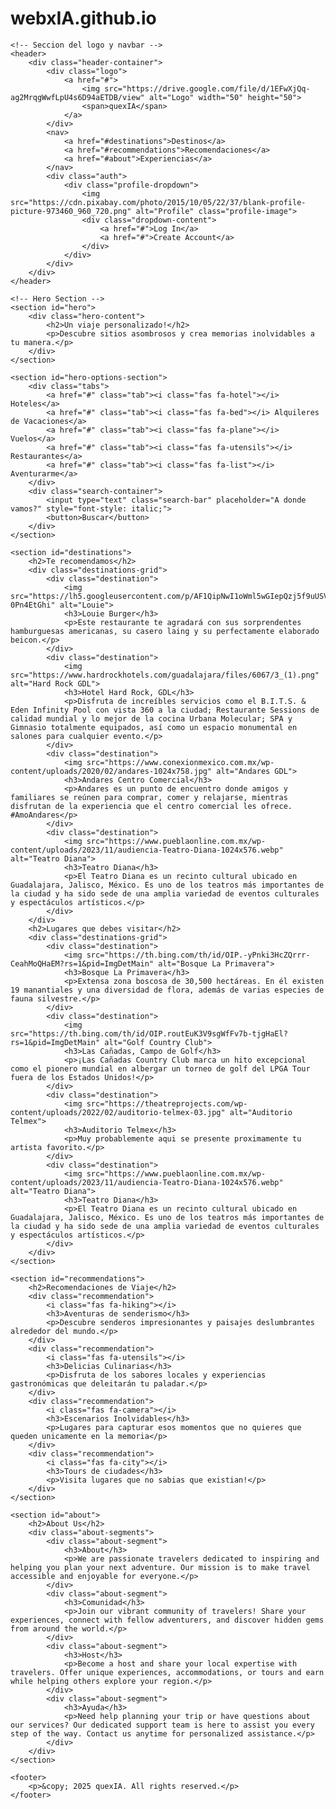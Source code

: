 # webxIA.github.io
<!DOCTYPE html>
<html lang="en">

<head>
    <meta charset="UTF-8">
    <meta name="viewport" content="width=device-width, initial-scale=1.0">
    <title>quexIA</title>
    <link rel="stylesheet" href="style.css">
    <link rel="stylesheet" href="https://cdnjs.cloudflare.com/ajax/libs/font-awesome/6.0.0/css/all.min.css"
        integrity="sha512-9usAa10IRO0HhonpyAIVpjrylPvoDwiPUiKdWk5t3PyolY1cOd4DSE0Ga+ri4AuTroPR5aQvXU9xC6qOPnzFeg=="
        crossorigin="anonymous" referrerpolicy="no-referrer" />
    <link rel="preconnect" href="https://fonts.googleapis.com">
    <link rel="preconnect" href="https://fonts.gstatic.com" crossorigin>
    <link href="https://fonts.googleapis.com/css2?family=Dancing+Script&display=swap" rel="stylesheet">
</head>

<body>

    <!-- Seccion del logo y navbar -->
    <header>
        <div class="header-container">
            <div class="logo">
                <a href="#">
                    <img src="https://drive.google.com/file/d/1EFwXjQq-ag2MrqgWwfLpU4s6D94aETDB/view" alt="Logo" width="50" height="50">
                    <span>quexIA</span>
                </a>
            </div>
            <nav>
                <a href="#destinations">Destinos</a>
                <a href="#recommendations">Recomendaciones</a>
                <a href="#about">Experiencias</a>
            </nav>
            <div class="auth">
                <div class="profile-dropdown">
                    <img src="https://cdn.pixabay.com/photo/2015/10/05/22/37/blank-profile-picture-973460_960_720.png" alt="Profile" class="profile-image">
                    <div class="dropdown-content">
                        <a href="#">Log In</a>
                        <a href="#">Create Account</a>
                    </div>
                </div>
            </div>
        </div>
    </header>

    <!-- Hero Section -->
    <section id="hero">
        <div class="hero-content">
            <h2>Un viaje personalizado!</h2>
            <p>Descubre sitios asombrosos y crea memorias inolvidables a tu manera.</p>
        </div>
    </section>

    <section id="hero-options-section">
        <div class="tabs">
            <a href="#" class="tab"><i class="fas fa-hotel"></i> Hoteles</a>
            <a href="#" class="tab"><i class="fas fa-bed"></i> Alquileres de Vacaciones</a>
            <a href="#" class="tab"><i class="fas fa-plane"></i> Vuelos</a>
            <a href="#" class="tab"><i class="fas fa-utensils"></i> Restaurantes</a>
            <a href="#" class="tab"><i class="fas fa-list"></i> Aventurarme</a>
        </div>
        <div class="search-container">
            <input type="text" class="search-bar" placeholder="A donde vamos?" style="font-style: italic;">
            <button>Buscar</button>
        </div>
    </section>

    <section id="destinations">
        <h2>Te recomendamos</h2>
        <div class="destinations-grid">
            <div class="destination">
                <img src="https://lh5.googleusercontent.com/p/AF1QipNwI1oWml5wGIepQzj5f9uUSV7mHa-0Pn4EtGhi" alt="Louie">
                <h3>Louie Burger</h3>
                <p>Este restaurante te agradará con sus sorprendentes hamburguesas americanas, su casero laing y su perfectamente elaborado beicon.</p>
            </div>
            <div class="destination">
                <img src="https://www.hardrockhotels.com/guadalajara/files/6067/3_(1).png" alt="Hard Rock GDL">
                <h3>Hotel Hard Rock, GDL</h3>
                <p>Disfruta de increíbles servicios como el B.I.T.S. & Eden Infinity Pool con vista 360 a la ciudad; Restaurante Sessions de calidad mundial y lo mejor de la cocina Urbana Molecular; SPA y Gimnasio totalmente equipados, así como un espacio monumental en salones para cualquier evento.</p>
            </div>
            <div class="destination">
                <img src="https://www.conexionmexico.com.mx/wp-content/uploads/2020/02/andares-1024x758.jpg" alt="Andares GDL">
                <h3>Andares Centro Comercial</h3>
                <p>Andares es un punto de encuentro donde amigos y familiares se reúnen para comprar, comer y relajarse, mientras disfrutan de la experiencia que el centro comercial les ofrece. #AmoAndares</p>
            </div>
            <div class="destination">
                <img src="https://www.pueblaonline.com.mx/wp-content/uploads/2023/11/audiencia-Teatro-Diana-1024x576.webp" alt="Teatro Diana">
                <h3>Teatro Diana</h3>
                <p>El Teatro Diana es un recinto cultural ubicado en Guadalajara, Jalisco, México. Es uno de los teatros más importantes de la ciudad y ha sido sede de una amplia variedad de eventos culturales y espectáculos artísticos.</p>
            </div>
        </div>
        <h2>Lugares que debes visitar</h2>
        <div class="destinations-grid">
            <div class="destination">
                <img src="https://th.bing.com/th/id/OIP.-yPnki3HcZQrrr-CeahMoQHaEM?rs=1&pid=ImgDetMain" alt="Bosque La Primavera">
                <h3>Bosque La Primavera</h3>
                <p>Extensa zona boscosa de 30,500 hectáreas. En él existen 19 manantiales y una diversidad de flora, además de varias especies de fauna silvestre.</p>
            </div>
            <div class="destination">
                <img src="https://th.bing.com/th/id/OIP.routEuK3V9sgWfFv7b-tjgHaEl?rs=1&pid=ImgDetMain" alt="Golf Country Club">
                <h3>Las Cañadas, Campo de Golf</h3>
                <p>¡Las Cañadas Country Club marca un hito excepcional como el pionero mundial en albergar un torneo de golf del LPGA Tour fuera de los Estados Unidos!</p>
            </div>
            <div class="destination">
                <img src="https://theatreprojects.com/wp-content/uploads/2022/02/auditorio-telmex-03.jpg" alt="Auditorio Telmex">
                <h3>Auditorio Telmex</h3>
                <p>Muy probablemente aqui se presente proximamente tu artista favorito.</p>
            </div>
            <div class="destination">
                <img src="https://www.pueblaonline.com.mx/wp-content/uploads/2023/11/audiencia-Teatro-Diana-1024x576.webp" alt="Teatro Diana">
                <h3>Teatro Diana</h3>
                <p>El Teatro Diana es un recinto cultural ubicado en Guadalajara, Jalisco, México. Es uno de los teatros más importantes de la ciudad y ha sido sede de una amplia variedad de eventos culturales y espectáculos artísticos.</p>
            </div>
        </div>
    </section>

    <section id="recommendations">
        <h2>Recomendaciones de Viaje</h2>
        <div class="recommendation">
            <i class="fas fa-hiking"></i>
            <h3>Aventuras de senderismo</h3>
            <p>Descubre senderos impresionantes y paisajes deslumbrantes alrededor del mundo.</p>
        </div>
        <div class="recommendation">
            <i class="fas fa-utensils"></i>
            <h3>Delicias Culinarias</h3>
            <p>Disfruta de los sabores locales y experiencias gastronómicas que deleitarán tu paladar.</p>
        </div>
        <div class="recommendation">
            <i class="fas fa-camera"></i>
            <h3>Escenarios Inolvidables</h3>
            <p>Lugares para capturar esos momentos que no quieres que queden unicamente en la memoria</p>
        </div>
        <div class="recommendation">
            <i class="fas fa-city"></i>
            <h3>Tours de ciudades</h3>
            <p>Visita lugares que no sabias que existian!</p>
        </div>
    </section>

    <section id="about">
        <h2>About Us</h2>
        <div class="about-segments">
            <div class="about-segment">
                <h3>About</h3>
                <p>We are passionate travelers dedicated to inspiring and helping you plan your next adventure. Our mission is to make travel accessible and enjoyable for everyone.</p>
            </div>
            <div class="about-segment">
                <h3>Comunidad</h3>
                <p>Join our vibrant community of travelers! Share your experiences, connect with fellow adventurers, and discover hidden gems from around the world.</p>
            </div>
            <div class="about-segment">
                <h3>Host</h3>
                <p>Become a host and share your local expertise with travelers. Offer unique experiences, accommodations, or tours and earn while helping others explore your region.</p>
            </div>
            <div class="about-segment">
                <h3>Ayuda</h3>
                <p>Need help planning your trip or have questions about our services? Our dedicated support team is here to assist you every step of the way. Contact us anytime for personalized assistance.</p>
            </div>
        </div>
    </section>

    <footer>
        <p>&copy; 2025 quexIA. All rights reserved.</p>
    </footer>

</body>

</html>
